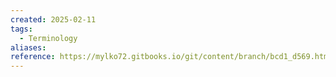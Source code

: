 ```yaml
---
created: 2025-02-11
tags:
  - Terminology
aliases: 
reference: https://mylko72.gitbooks.io/git/content/branch/bcd1_d569.html
---
```


